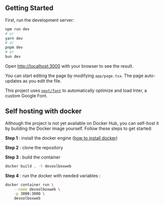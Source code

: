 ## Getting Started

First, run the development server:

```bash
npm run dev
# or
yarn dev
# or
pnpm dev
# or
bun dev
```
Open [http://localhost:3000](http://localhost:3000) with your browser to see the result.

You can start editing the page by modifying `app/page.tsx`. The page auto-updates as you edit the file.

This project uses [`next/font`](https://nextjs.org/docs/basic-features/font-optimization) to automatically optimize and load Inter, a custom Google Font.

## Self hosting with docker

Although the project is not yet available on Docker Hub, you can self-host it by building the Docker image yourself. Follow these steps to get started:

**Step 1** : install the docker engine ([how to install docker](https://docs.docker.com/engine/install/))

**Step 2** : clone the repository 

**Step 3** : build the container

```bash
docker build . -t devoolboxweb
```

**Step 4** : run the docker with needed variables : 

```bash
docker container run \
    --name devoolboxweb \
    -p 3000:3000 \
    devoolboxweb
```
